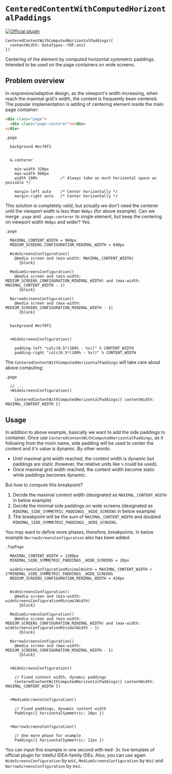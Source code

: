 # `CenteredContentWithComputedHorizontalPaddings`

[![Official plugin](https://img.shields.io/badge/IntelliJ_IDEA_Live_Template-ccwchp-blue.svg?style=flat)](https://plugins.jetbrains.com/plugin/17677-yamato-daiwa-frontend)

```
CenteredContentWithComputedHorizontalPaddings({
  contentWidth: DataTypes--YDF.unit
})
```

Centering of the element by computed horizontal symmetric paddings. 
Intended to be used on the page containers on wide screens.


## Problem overview

In responsive/adaptive design, as the viewport's width increasing, when reach the maximal grid's width, the content
is frequently been centered. The popular implementation is adding of centering element inside the main page container:

```html
<div class="page">
  <div class="page-centerer"></div>
</div>
```

```stylus
.page
  
  background #ecf0f1
  

  &-centerer

    min-width 320px
    max-width 960px
    width 100%          /* Always take as much horizontal space as possible */
    
    margin-left auto    /* Center horizontally */
    margin-right auto   /* Center horizontally */
```

This solution is completely valid, but actually we don't need the centerer until the viewport width is less than `960px`
(for above example). Can we merge `.page` and `.page-centerer` to single element, but keep the centering on viewport width
`960px` and wider? Yes. 

```stylus
.page

  MAXIMAL_CONTENT_WIDTH = 960px
  MEDIUM_SCREENS_CONFIGURATION_MINIMAL_WIDTH = 640px

  WideScreensConfiguration()
    @media screen and (min-width: MAXIMAL_CONTENT_WIDTH)
      {block}

  MediumScreensConfiguration()
    @media screen and (min-width: MEDIUM_SCREENS_CONFIGURATION_MINIMAL_WIDTH) and (max-width: MAXIMAL_CONTENT_WIDTH - 1)
      {block}

  NarrowScreensConfiguration()
    @media screen and (max-width: MEDIUM_SCREENS_CONFIGURATION_MINIMAL_WIDTH - 1)
      {block}

  
  background #ecf0f1

  
  +WideScreensConfiguration()

    padding-left "calc(0.5*(100% - %s))" % CONTENT_WIDTH
    padding-right "calc(0.5*(100% - %s))" % CONTENT_WIDTH
```

The `CenteredContentWithComputedHorizontalPaddings` will take care about above computing:

```stylus
.page

  // ...
  +WideScreensConfiguration()

    CenteredContentWithComputedHorizontalPaddings({ contentWidth: MAXIMAL_CONTENT_WIDTH })
```


## Usage

In addition to above example, basically we want to add the side paddings to container.
Once use `CenteredContentWithComputedHorizontalPaddings`, as it following from the mixin name, side padding will
be used to center the content and it's value is dynamic. By other words:

* Until maximal grid width reached, the content width is dynamic but paddings are static (however, the relative units like
  `%` could be used).
* Once maximal grid width reached, the content width become static while paddings becomes dynamic.

But how to compute this breakpoint?

1. Decide the maximal content width (designated as `MAXIMAL_CONTENT_WIDTH` in below example)
2. Decide the minimal side paddings on wide screens (designated as `MINIMAL_SIDE_SYMMETRIC_PADDINGS__WIDE_SCREENS` in below example)
3. The breakpoint will be the sum of `MAXIMAL_CONTENT_WIDTH` and doubled `MINIMAL_SIDE_SYMMETRIC_PADDINGS__WIDE_SCREENS`.

You may want to define more phases, therefore, breakpoints. In below example `NarrowScreensConfiguration` also has been
added.

```stylus
.TopPage

  MAXIMAL_CONTENT_WIDTH = 1200px
  MINIMAL_SIDE_SYMMETRIC_PADDINGS__WIDE_SCREENS = 20px
  
  wideScreensConfigurationMinimalWidth = MAXIMAL_CONTENT_WIDTH + 2*MINIMAL_SIDE_SYMMETRIC_PADDINGS__WIDE_SCREENS
  MEDIUM_SCREENS_CONFIGURATION_MINIMAL_WIDTH = 420px
  
  
  WideScreensConfiguration()
    @media screen and (min-width: wideScreensConfigurationMinimalWidth)
      {block}
  
  MediumScreensConfiguration()
    @media screen and (min-width: MEDIUM_SCREENS_CONFIGURATION_MINIMAL_WIDTH) and (max-width: wideScreensConfigurationMinimalWidth - 1)
      {block}
  
  NarrowScreensConfiguration()
    @media screen and (max-width: MEDIUM_SCREENS_CONFIGURATION_MINIMAL_WIDTH - 1)
      {block}
  
  
  +WideScreensConfiguration()

    // Fixed content width, dynamic paddings
    CenteredContentWithComputedHorizontalPaddings({ contentWidth: MAXIMAL_CONTENT_WIDTH })
  
  
  +MediumScreensConfiguration()

    // Fixed paddings, dynamic content width
    Paddings({ horizontalSymmetric: 20px })
  
  
  +NarrowScreensConfiguration()

    // One more phase for example
    Paddings({ horizontalSymmetric: 12px })
```

You can input this example in one second with <kbd>med-3c</kbd> live template of official plugin for IntelliJ IDEA-family IDEs.
Also, you can use again `WideScreensConfiguration` by <kbd>wsc</kbd>, `MediumScreensConfiguration` by <kbd>msc</kbd> and
`NarrowScreensConfiguration` by <kbd>nsc</kbd>.
